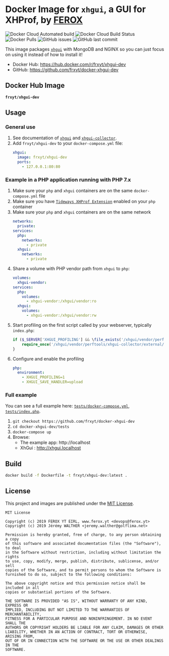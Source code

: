 # Docker Image for `xhgui`, a GUI for XHProf, by [FEROX](https://ferox.yt)

![Docker Cloud Automated build](https://img.shields.io/docker/cloud/automated/frxyt/xhgui-dev.svg)
![Docker Cloud Build Status](https://img.shields.io/docker/cloud/build/frxyt/xhgui-dev.svg)
![Docker Pulls](https://img.shields.io/docker/pulls/frxyt/xhgui-dev.svg)
![GitHub issues](https://img.shields.io/github/issues/frxyt/docker-xhgui-dev.svg)
![GitHub last commit](https://img.shields.io/github/last-commit/frxyt/docker-xhgui-dev.svg)

This image packages [`xhgui`](https://github.com/perftools/xhgui) with MongoDB and NGINX so you can just focus on using it instead of how to install it!

* Docker Hub: https://hub.docker.com/r/frxyt/xhgui-dev
* GitHub: https://github.com/frxyt/docker-xhgui-dev

## Docker Hub Image

**`frxyt/xhgui-dev`**

## Usage

### General use

1. See documentation of [`xhgui`](https://github.com/perftools/xhgui) and [`xhgui-collector`](https://github.com/perftools/xhgui-collector).
1. Add `frxyt/xhgui-dev` to your `docker-compose.yml` file:
   ```yaml
   xhgui:
     image: frxyt/xhgui-dev
     ports:
       - 127.0.0.1:80:80
   ```

### Example in a PHP application running with PHP 7.x

1. Make sure your `php` and `xhgui` containers are on the same `docker-compose.yml` file
1. Make sure you have [`Tideways XHProf Extension`](https://github.com/tideways/php-xhprof-extension) enabled on your `php` container
1. Make sure your `php` and `xhgui` containers are on the same network
   ```yaml
   networks:
     private:
   services: 
     php:
       networks:
         - private
     xhgui:
       networks:
         - private
   ```
1. Share a volume with PHP vendor path from `xhgui` to `php`:
   ```yaml
   volumes:
     xhgui-vendor:
   services:
     php:
       volumes:
         - xhgui-vendor:/xhgui/vendor:ro
     xhgui:
       volumes:
         - xhgui-vendor:/xhgui/vendor:rw
   ```
1. Start profiling on the first script called by your webserver, typically `index.php`:
   ```php
   if ($_SERVER['XHGUI_PROFILING'] && \file_exists('/xhgui/vendor/perftools/xhgui-collector/external/header.php')) {
       require_once('/xhgui/vendor/perftools/xhgui-collector/external/header.php');
   }
   ```
1. Configure and enable the profiling
   ```yaml
   php:
     environment:
       - XHGUI_PROFILING=1
       - XHGUI_SAVE_HANDLER=upload
   ```

### Full example

You can see a full example here: [`tests/docker-compose.yml`](tests/docker-compose.yml), [`tests/index.php`](tests/index.php).

1. `git checkout https://github.com/frxyt/docker-xhgui-dev`
1. `cd docker-xhgui-dev/tests`
1. `docker-compose up`
1. Browse:
   * The example app: http://localhost
   * XhGui : http://xhgui.localhost

## Build

```sh
docker build -f Dockerfile -t frxyt/xhgui-dev:latest .
```

## License

This project and images are published under the [MIT License](LICENSE).

```
MIT License

Copyright (c) 2019 FEROX YT EIRL, www.ferox.yt <devops@ferox.yt>
Copyright (c) 2019 Jérémy WALTHER <jeremy.walther@golflima.net>

Permission is hereby granted, free of charge, to any person obtaining a copy
of this software and associated documentation files (the "Software"), to deal
in the Software without restriction, including without limitation the rights
to use, copy, modify, merge, publish, distribute, sublicense, and/or sell
copies of the Software, and to permit persons to whom the Software is
furnished to do so, subject to the following conditions:

The above copyright notice and this permission notice shall be included in all
copies or substantial portions of the Software.

THE SOFTWARE IS PROVIDED "AS IS", WITHOUT WARRANTY OF ANY KIND, EXPRESS OR
IMPLIED, INCLUDING BUT NOT LIMITED TO THE WARRANTIES OF MERCHANTABILITY,
FITNESS FOR A PARTICULAR PURPOSE AND NONINFRINGEMENT. IN NO EVENT SHALL THE
AUTHORS OR COPYRIGHT HOLDERS BE LIABLE FOR ANY CLAIM, DAMAGES OR OTHER
LIABILITY, WHETHER IN AN ACTION OF CONTRACT, TORT OR OTHERWISE, ARISING FROM,
OUT OF OR IN CONNECTION WITH THE SOFTWARE OR THE USE OR OTHER DEALINGS IN THE
SOFTWARE.
```